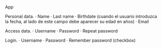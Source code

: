 App

Personal data.
· Name
· Last name
· Birthdate (cuando el usuario introduzca la fecha, al lado de este campo debe aparecer su edad en años)
· Email

Access data.
· Username
· Password
· Repeat password

Login.
· Username
· Password
· Remember password (checkbox)
